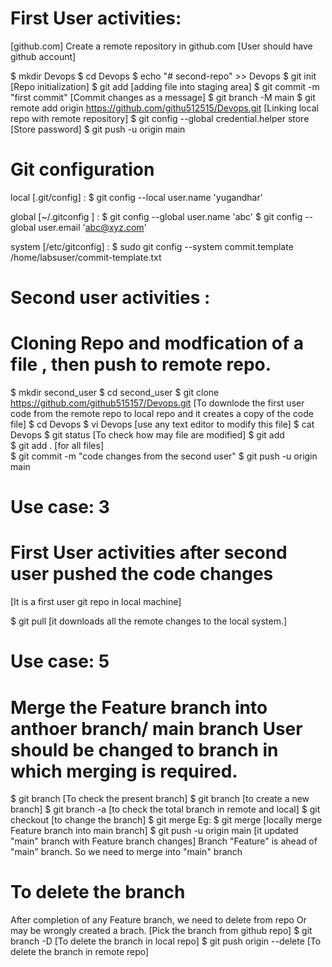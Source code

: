 First User activities:  
====================== 
[github.com] Create a remote repository in github.com [User should have github account] 

$ mkdir Devops
$ cd Devops
$ echo "# second-repo" >> Devops
$ git init [Repo initialization]
$ git add <file name> [adding file into staging area]
$ git commit -m "first commit"   [Commit changes as a message]
$ git branch -M main 
$ git remote add origin https://github.com/githu512515/Devops.git [Linking local repo with remote repository]
$ git config --global credential.helper store [Store password]
$ git push -u origin main 

Git configuration 
===================
local [.git/config] : 
$ git config --local user.name 'yugandhar'

global [~/.gitconfig ] :
$ git config --global user.name 'abc' 
$ git config --global user.email 'abc@xyz.com' 

system [/etc/gitconfig] :
$ sudo git config --system commit.template /home/labsuser/commit-template.txt

Second user activities :
============
Cloning Repo and modfication of a file , then push to remote repo. 
============================ 
$ mkdir second_user 
$ cd second_user
$ git clone https://github.com/github515157/Devops.git [To downlode the first user code from the remote repo to local repo and it creates a copy of the code file]
$ cd Devops 
$ vi Devops [use any text editor to modify this file] 
$ cat Devops 
$ git status [To check how may file are modified]
$ git add <file name>  
$ git add . [for all files]  
$ git commit  -m "code changes from the second user" 
$ git push -u origin main 
  
Use case: 3    
============================ 
First User activities after second user pushed the code changes 
==================
[It is a first user git repo in local machine] 

$ git pull  [it downloads all the remote changes to the local system.] 
     
  
Use case: 5 
=========== 
Merge the Feature branch into anthoer branch/ main branch 
User should be changed to branch in which merging is required. 
==========================
$ git branch [To check the present branch]
$ git branch <branch name> [to create a new branch] 
$ git branch -a [to check the total branch in remote and local]
$ git checkout <branch name> [to change the branch]
$ git merge <Source branch which is going to be merged> 
Eg: 
$ git merge <branch name> [locally merge Feature branch into main branch] 
$ git push -u origin main  [it updated "main" branch with Feature branch changes]
Branch "Feature" is ahead of "main" branch. So we need to merge into "main" branch 
  
To delete the branch
===================
After completion of any Feature branch, we need to delete from repo Or may be wrongly created a brach. 
[Pick the branch from github repo] 
$ git branch -D <branch name> [To delete the branch in local repo] 
$ git push origin --delete <branch name> [To delete the branch in remote repo] 
  
  
  
